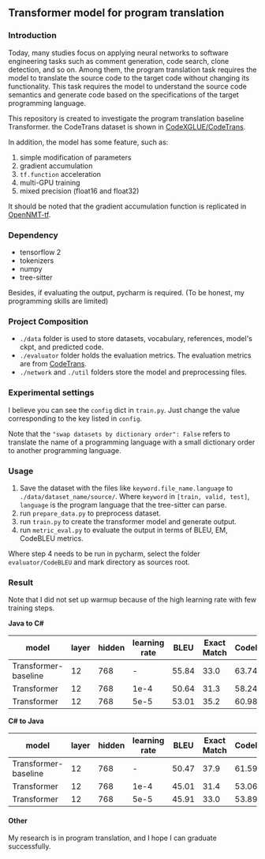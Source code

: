 ## Transformer model for program translation

### Introduction

Today, many studies focus on applying neural networks to software engineering tasks such as comment generation, code search, clone detection, and so on. Among them, the program translation task requires the model to translate the source code to the target code without changing its functionality. This task requires the model to understand the source code semantics and generate code based on the specifications of the target programming language.

This repository is created to investigate the program translation baseline Transformer. the CodeTrans dataset is shown in [CodeXGLUE/CodeTrans](https://github.com/microsoft/CodeXGLUE/tree/main/Code-Code/code-to-code-trans).

In addition, the model has some feature, such as:

1. simple modification of parameters
2. gradient accumulation
3. `tf.function` acceleration
4. multi-GPU training
5. mixed precision (float16 and float32)

It should be noted that the gradient accumulation function is replicated in [OpenNMT-tf](https://github.com/OpenNMT/OpenNMT-tf).



### Dependency

- tensorflow 2
- tokenizers
- numpy
- tree-sitter

Besides, if evaluating the output, pycharm is required. (To be honest, my programming skills are limited)

### Project Composition

- `./data` folder is used to store datasets, vocabulary, references, model's ckpt, and predicted code.
- `./evaluator` folder holds the evaluation metrics. The evaluation metrics are from [CodeTrans](https://github.com/microsoft/CodeXGLUE/tree/main/Code-Code/code-to-code-trans/evaluator).
- `./network` and `./util` folders store the model and preprocessing files.

### Experimental settings
I believe you can see the `config` dict in `train.py`. Just change the value corresponding to the key listed in `config`. 

Note that the `"swap datasets by dictionary order": False` refers to translate the name of a programming language with a small dictionary order to another programming language.

### Usage

1. Save the dataset with the files like `keyword.file_name.language` to `./data/dataset_name/source/`. Where `keyword` in `[train, valid, test]`, `language` is the program language that the tree-sitter can parse.
2. run `prepare_data.py` to preprocess dataset.
3. run `train.py` to create the transformer model and generate output.
4. run `metric_eval.py` to evaluate the output in terms of BLEU, EM, CodeBLEU metrics. 

Where step 4 needs to be run in pycharm, select the folder `evaluator/CodeBLEU` and mark directory as sources root.

### Result

Note that I did not set up warmup because of the high learning rate with few training steps.

**Java to C#**

| model | layer | hidden | learning rate | BLEU | Exact Match | CodeBLEU |
|---|---|---|---|---|---|---|
|Transformer-baseline| 12 | 768 | - | 55.84 | 33.0 | 63.74 |
|Transformer| 12 | 768 | 1e-4 | 50.64 | 31.3 | 58.24 |
|Transformer| 12 | 768 | 5e-5 | 53.01 | 35.2 | 60.98 |

**C# to Java**

| model | layer | hidden | learning rate | BLEU | Exact Match | CodeBLEU |
|---|---|---|---|---|---|---|
|Transformer-baseline| 12 | 768 | - | 50.47 | 37.9 | 61.59 |
|Transformer| 12 | 768 | 1e-4 | 45.01 | 31.4 | 53.06 |
|Transformer| 12 | 768 | 5e-5 | 45.91 | 33.0 | 53.89 |

#### Other

My research is in program translation, and I hope I can graduate successfully.

